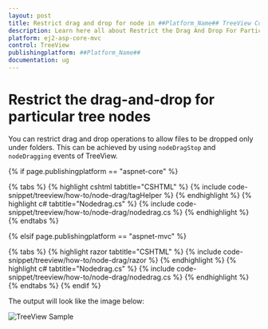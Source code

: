 ```yaml
---
layout: post
title: Restrict drag and drop for node in ##Platform_Name## TreeView Control | Syncfusion
description: Learn here all about Restrict the Drag And Drop For Particular Tree Nodes in Syncfusion ##Platform_Name## TreeView control of syncfusion and more.
platform: ej2-asp-core-mvc
control: TreeView
publishingplatform: ##Platform_Name##
documentation: ug
---
```


# Restrict the drag-and-drop for particular tree nodes

You can restrict drag and drop operations to allow files to be dropped only under folders. This can be achieved by using `nodeDragStop` and `nodeDragging` events of TreeView.

{% if page.publishingplatform == "aspnet-core" %}

{% tabs %}
{% highlight cshtml tabtitle="CSHTML" %}
{% include code-snippet/treeview/how-to/node-drag/tagHelper %}
{% endhighlight %}
{% highlight c# tabtitle="Nodedrag.cs" %}
{% include code-snippet/treeview/how-to/node-drag/nodedrag.cs %}
{% endhighlight %}
{% endtabs %}

{% elsif page.publishingplatform == "aspnet-mvc" %}

{% tabs %}
{% highlight razor tabtitle="CSHTML" %}
{% include code-snippet/treeview/how-to/node-drag/razor %}
{% endhighlight %}
{% highlight c# tabtitle="Nodedrag.cs" %}
{% include code-snippet/treeview/how-to/node-drag/nodedrag.cs %}
{% endhighlight %}
{% endtabs %}
{% endif %}



The output will look like the image below:

![TreeView Sample](../images/node-drag.PNG)
